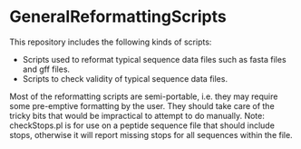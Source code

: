 # GeneralReformattingScripts

This repository includes the following kinds of scripts:

- Scripts used to reformat typical sequence data files such as fasta files and gff files.
- Scripts to check validity of typical sequence data files.

Most of the reformatting scripts are semi-portable, i.e. they may require some pre-emptive formatting by the user.
They should take care of the tricky bits that would be impractical to attempt to do manually.
Note: checkStops.pl is for use on a peptide sequence file that should include stops, otherwise it will report missing stops for all sequences within the file.
